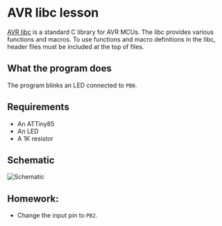 # AVR libc lesson

[AVR libc](https://www.nongnu.org/avr-libc/) is a standard C library for AVR
MCUs. The libc provides various functions and macros. To use functions and
macro definitions in the libc, header files must be included at the top of
files.

## What the program does

The program blinks an LED connected to `PB0`.

## Requirements

* An ATTiny85
* An LED
* A 1K resistor

## Schematic

![Schematic](kicad/avr-libc.svg)

## Homework:

* Change the input pin to `PB2`.
